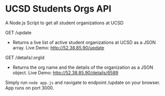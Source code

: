# UCSD Students Orgs API 
A Node.js Script to get all student organizations at UCSD

GET /update
- Returns a live list of active student organizations at UCSD as a JSON array. 
Live Demo: http://52.38.85.90/update

GET /details/:orgId
- Returns the org name and the details of the organization as a JSON object. 
Live Demo: http://52.38.85.90/details/6589

Simply run `node app.js` and navigate to endpoint /update on your browser.
App runs on port 3000. 
